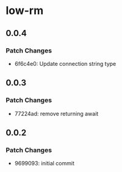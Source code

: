 # low-rm

## 0.0.4

### Patch Changes

- 6f6c4e0: Update connection string type

## 0.0.3

### Patch Changes

- 77224ad: remove returning await

## 0.0.2

### Patch Changes

- 9699093: initial commit
